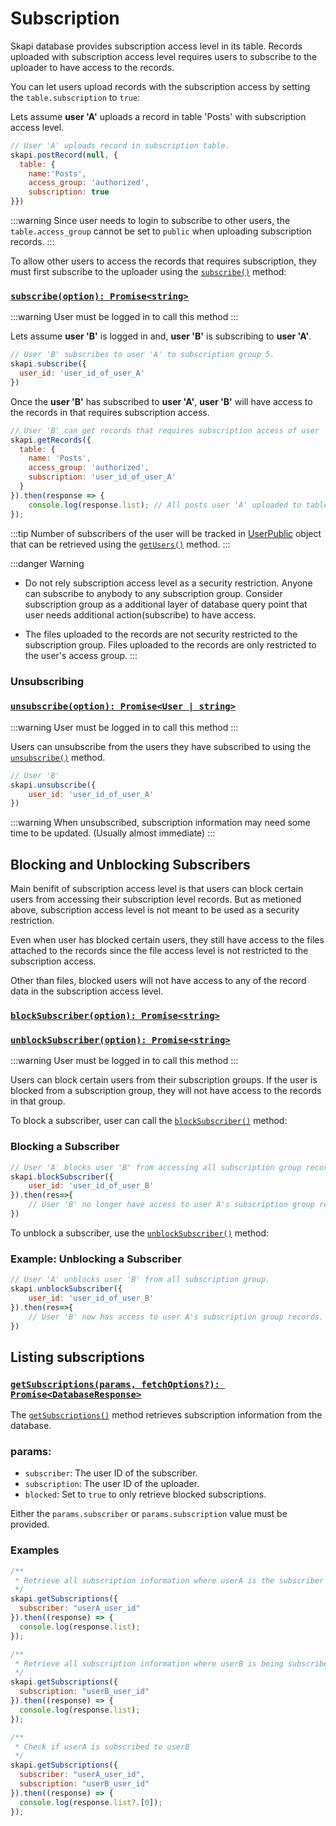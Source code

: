 
# Subscription

Skapi database provides subscription access level in its table.
Records uploaded with subscription access level requires users to subscribe to the uploader to have access to the records.

You can let users upload records with the subscription access by setting the `table.subscription` to `true`:

Lets assume **user 'A'** uploads a record in table 'Posts' with subscription access level.

```js
// User 'A' uploads record in subscription table.
skapi.postRecord(null, {
  table: {
    name:'Posts',
    access_group: 'authorized',
    subscription: true
}})
```

:::warning
Since user needs to login to subscribe to other users, the `table.access_group` cannot be set to `public` when uploading subscription records.
:::

To allow other users to access the records that requires subscription, they must first subscribe to the uploader using the [`subscribe()`](/api-reference/database/README.md#subscribe) method:

### [`subscribe(option): Promise<string>`](/api-reference/database/README.md#subscribe)

:::warning
User must be logged in to call this method
:::

Lets assume **user 'B'** is logged in and, **user 'B'** is subscribing to **user 'A'**.

```js
// User 'B' subscribes to user 'A' to subscription group 5.
skapi.subscribe({
  user_id: 'user_id_of_user_A'
})
```

Once the **user 'B'** has subscribed to **user 'A'**,
**user 'B'** will have access to the records in that requires subscription access.

```js
// User 'B' can get records that requires subscription access of user 'A'
skapi.getRecords({
  table: {
    name: 'Posts',
    access_group: 'authorized',
    subscription: 'user_id_of_user_A'
  }
}).then(response => {
    console.log(response.list); // All posts user 'A' uploaded to table 'Posts' in subscription access level.
});
```

:::tip
Number of subscribers of the user will be tracked in [UserPublic](/api-reference/data-types/README.md#userpublic) object
that can be retrieved using the [`getUsers()`](/api-reference/database/README.md#getusers) method.
:::

:::danger Warning
- Do not rely subscription access level as a security restriction.
  Anyone can subscribe to anybody to any subscription group.
  Consider subscription group as a additional layer of database query point that user needs additional action(subscribe) to have access.

- The files uploaded to the records are not security restricted to the subscription group.
  Files uploaded to the records are only restricted to the user's access group.
:::

### Unsubscribing

### [`unsubscribe(option): Promise<User | string>`](/api-reference/database/README.md#unsubscribe)

:::warning
User must be logged in to call this method
:::

Users can unsubscribe from the users they have subscribed to using the [`unsubscribe()`](/api-reference/database/README.md#unsubscribe) method.

```js
// User 'B'
skapi.unsubscribe({
    user_id: 'user_id_of_user_A'
})
```

:::warning
When unsubscribed, subscription information may need some time to be updated. (Usually almost immediate)
:::


## Blocking and Unblocking Subscribers

Main benifit of subscription access level is that users can block certain users from accessing their subscription level records.
But as metioned above, subscription access level is not meant to be used as a security restriction.

Even when user has blocked certain users, they still have access to the files attached to the records since the file access level is not restricted to the subscription access.

Other than files, blocked users will not have access to any of the record data in the subscription access level.

### [`blockSubscriber(option): Promise<string>`](/api-reference/database/README.md#blocksubscriber)
### [`unblockSubscriber(option): Promise<string>`](/api-reference/database/README.md#unblocksubscriber)

:::warning
User must be logged in to call this method
:::

Users can block certain users from their subscription groups.
If the user is blocked from a subscription group, they will not have access to the records in that group.

To block a subscriber, user can call the [`blockSubscriber()`](/api-reference/database/README.md#blocksubscriber) method:

### Blocking a Subscriber

```js
// User 'A' blocks user 'B' from accessing all subscription group records.
skapi.blockSubscriber({
    user_id: 'user_id_of_user_B'
}).then(res=>{
    // User 'B' no longer have access to user A's subscription group records.
})
```

To unblock a subscriber, use the [`unblockSubscriber()`](/api-reference/database/README.md#unblocksubscriber) method:

### Example: Unblocking a Subscriber

```js
// User 'A' unblocks user 'B' from all subscription group.
skapi.unblockSubscriber({
    user_id: 'user_id_of_user_B'
}).then(res=>{
    // User 'B' now has access to user A's subscription group records.
})
```


## Listing subscriptions

### [`getSubscriptions(params, fetchOptions?): Promise<DatabaseResponse>`](/api-reference/database/README.md#getsubscriptions)

The [`getSubscriptions()`](/api-reference/database/README.md#getsubscriptions) method retrieves subscription information from the database.

### params:
- `subscriber`: The user ID of the subscriber.
- `subscription`: The user ID of the uploader.
- `blocked`: Set to `true` to only retrieve blocked subscriptions.

Either the `params.subscriber` or `params.subscription` value must be provided.

### Examples

```js
/**
 * Retrieve all subscription information where userA is the subscriber
 */
skapi.getSubscriptions({
  subscriber: "userA_user_id"
}).then((response) => {
  console.log(response.list);
});

/** 
 * Retrieve all subscription information where userB is being subscribed to
 */
skapi.getSubscriptions({
  subscription: "userB_user_id"
}).then((response) => {
  console.log(response.list);
});

/** 
 * Check if userA is subscribed to userB
 */
skapi.getSubscriptions({
  subscriber: "userA_user_id",
  subscription: "userB_user_id"
}).then((response) => {
  console.log(response.list?.[0]);
});
```
